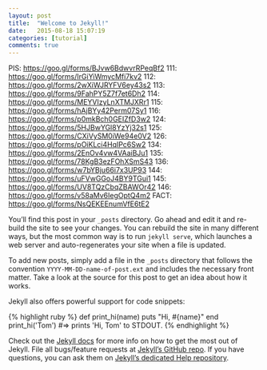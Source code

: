 ```yaml
---
layout: post
title:  "Welcome to Jekyll!"
date:   2015-08-18 15:07:19
categories: [tutorial]
comments: true
---
```

PIS: https://goo.gl/forms/BJvw6BdwvrRPeqBf2
111: https://goo.gl/forms/IrGiYiWmycMfi7kv2
112: https://goo.gl/forms/2wXiWJRYFV6ey43s2
113: https://goo.gl/forms/9FahPY5Z7f7et6Dh2
114: https://goo.gl/forms/MEYVIzyLnXTMJXRr1
115: https://goo.gl/forms/hAjBYy42Perm07Sy1
116: https://goo.gl/forms/p0mkBch0GEIZfD3w2
124: https://goo.gl/forms/5HJBwYGl8YzYj32s1
125: https://goo.gl/forms/CXiVySM0iWe94e0V2
126: https://goo.gl/forms/pOiKLci4HqIPc6Sw2
134: https://goo.gl/forms/2EnOv4vw4VAaiBJu1
135: https://goo.gl/forms/78KgB3ezFOhXSmS43
136: https://goo.gl/forms/w7bYBju66i7x3UP93
144: https://goo.gl/forms/uFVwGGoJ4BY9TGui1
145: https://goo.gl/forms/UV8TQzCbqZBAWOr42
146: https://goo.gl/forms/v58aMv6IegOptQ4m2
FACT: https://goo.gl/forms/NsQEKEEnumVfE6tE2

You’ll find this post in your `_posts` directory. Go ahead and edit it and re-build the site to see your changes. You can rebuild the site in many different ways, but the most common way is to run `jekyll serve`, which launches a web server and auto-regenerates your site when a file is updated.

To add new posts, simply add a file in the `_posts` directory that follows the convention `YYYY-MM-DD-name-of-post.ext` and includes the necessary front matter. Take a look at the source for this post to get an idea about how it works.

<!--more-->

Jekyll also offers powerful support for code snippets:

{% highlight ruby %}
def print_hi(name)
  puts "Hi, #{name}"
end
print_hi('Tom')
#=> prints 'Hi, Tom' to STDOUT.
{% endhighlight %}

Check out the [Jekyll docs][jekyll] for more info on how to get the most out of Jekyll. File all bugs/feature requests at [Jekyll’s GitHub repo][jekyll-gh]. If you have questions, you can ask them on [Jekyll’s dedicated Help repository][jekyll-help].

[jekyll]:      http://jekyllrb.com
[jekyll-gh]:   https://github.com/jekyll/jekyll
[jekyll-help]: https://github.com/jekyll/jekyll-help
